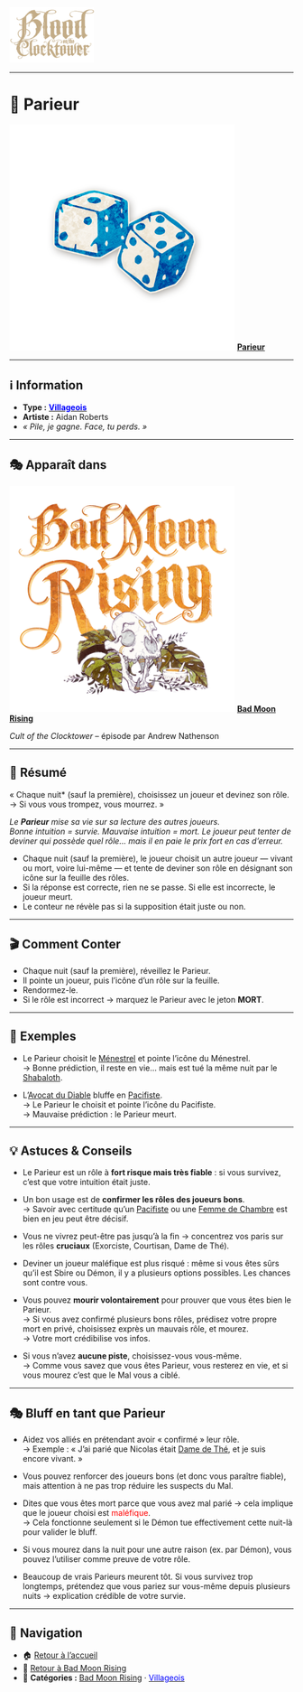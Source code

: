 <p align="left">
  <a href="/botc-fr-bambi/">
    <img src="../images/logo.png" alt="Accueil BotC FR" width="150">
  </a>
</p>

---

# 🎲 Parieur  

[<img src="../images/Icon_gambler.png" alt="Parieur" width="400">](parieur.md) [**Parieur**](../bmr_roles/parieur.md)

---

## ℹ️ Information  

- **Type :** [<span style="color:blue">**Villageois**</span>](../villageois.md)  
- **Artiste :** Aidan Roberts  
- *« Pile, je gagne. Face, tu perds. »*  

---

## 🎭 Apparaît dans  

[<img src="../images/Logo_bad_moon_rising-1.png" alt="Bad Moon Rising" width="400">](../bmr.md) [**Bad Moon Rising**](../bmr.md)  

*Cult of the Clocktower* – épisode par Andrew Nathenson  

---

## 📖 Résumé  

« Chaque nuit* (sauf la première), choisissez un joueur et devinez son rôle.  
→ Si vous vous trompez, vous mourrez. »  

*Le **Parieur** mise sa vie sur sa lecture des autres joueurs.*  
*Bonne intuition = survie. Mauvaise intuition = mort.* 
*Le joueur peut tenter de deviner qui possède quel rôle… mais il en paie le prix fort en cas d’erreur.*

- Chaque nuit (sauf la première), le joueur choisit un autre joueur — vivant ou mort, voire lui-même — et tente de deviner son rôle en désignant son icône sur la feuille des rôles.
- Si la réponse est correcte, rien ne se passe. Si elle est incorrecte, le joueur meurt.
- Le conteur ne révèle pas si la supposition était juste ou non.

---

## 🎬 Comment Conter  

- Chaque nuit (sauf la première), réveillez le Parieur.  
- Il pointe un joueur, puis l’icône d’un rôle sur la feuille.  
- Rendormez-le.  
- Si le rôle est incorrect → marquez le Parieur avec le jeton **MORT**.  

---

## 🧾 Exemples  

- Le Parieur choisit le [Ménestrel](menestrel.md) et pointe l’icône du Ménestrel.  
  → Bonne prédiction, il reste en vie… mais est tué la même nuit par le [Shabaloth](shabaloth.md).  

- L’[Avocat du Diable](avocatdudiable.md) bluffe en [Pacifiste](pacifiste.md).  
  → Le Parieur le choisit et pointe l’icône du Pacifiste.  
  → Mauvaise prédiction : le Parieur meurt.  

---

## 💡 Astuces & Conseils  

- Le Parieur est un rôle à **fort risque mais très fiable** : si vous survivez, c’est que votre intuition était juste.  

- Un bon usage est de **confirmer les rôles des joueurs bons**.  
  → Savoir avec certitude qu’un [Pacifiste](pacifiste.md) ou une [Femme de Chambre](femmedecha.md) est bien en jeu peut être décisif.  

- Vous ne vivrez peut-être pas jusqu’à la fin → concentrez vos paris sur les rôles **cruciaux** (Exorciste, Courtisan, Dame de Thé).  

- Deviner un joueur maléfique est plus risqué : même si vous êtes sûrs qu’il est Sbire ou Démon, il y a plusieurs options possibles. Les chances sont contre vous.  

- Vous pouvez **mourir volontairement** pour prouver que vous êtes bien le Parieur.  
  → Si vous avez confirmé plusieurs bons rôles, prédisez votre propre mort en privé, choisissez exprès un mauvais rôle, et mourez.  
  → Votre mort crédibilise vos infos.  

- Si vous n’avez **aucune piste**, choisissez-vous vous-même.  
  → Comme vous savez que vous êtes Parieur, vous resterez en vie, et si vous mourez c’est que le Mal vous a ciblé.  

---

## 🎭 Bluff en tant que Parieur  

- Aidez vos alliés en prétendant avoir « confirmé » leur rôle.  
  → Exemple : « J’ai parié que Nicolas était [Dame de Thé](damedethe.md), et je suis encore vivant. »  

- Vous pouvez renforcer des joueurs bons (et donc vous paraître fiable), mais attention à ne pas trop réduire les suspects du Mal.  

- Dites que vous êtes mort parce que vous avez mal parié → cela implique que le joueur choisi est <span style="color:red">maléfique</span>.  
  → Cela fonctionne seulement si le Démon tue effectivement cette nuit-là pour valider le bluff.  

- Si vous mourez dans la nuit pour une autre raison (ex. par Démon), vous pouvez l’utiliser comme preuve de votre rôle.  

- Beaucoup de vrais Parieurs meurent tôt. Si vous survivez trop longtemps, prétendez que vous pariez sur vous-même depuis plusieurs nuits → explication crédible de votre survie.  

---

## 📂 Navigation  

- 🏠 [Retour à l’accueil](/botc-fr-bambi/)  
- 🌙 [Retour à Bad Moon Rising](../bmr.md)  
- 📂 **Catégories :** [Bad Moon Rising](../bmr.md) · [<span style="color:blue">Villageois</span>](../villageois.md)  


